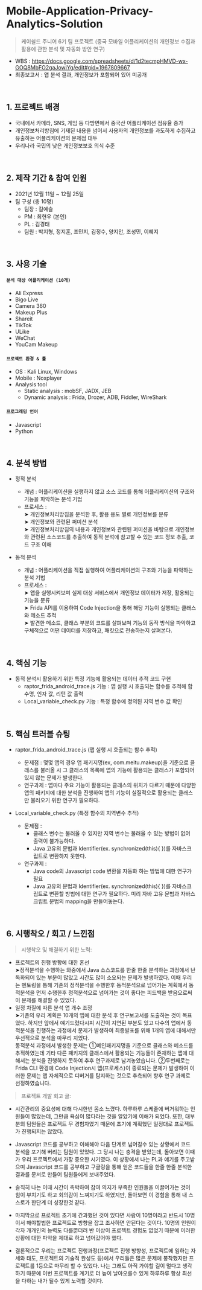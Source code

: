 # Mobile-Application-Privacy-Analytics-Solution
>케이쉴드 주니어 6기 팀 프로젝트 (중국 모바일 어플리케이션의 개인정보 수집과 활용에 관한 분석 및 자동화 방안 연구)
- WBS : https://docs.google.com/spreadsheets/d/1d2tecmpHMVD-wx-GOQ8MbFO2gaJowiYg/edit#gid=1967809667
- 최종보고서 : 앱 분석 결과, 개인정보가 포함되어 있어 미공개
</br>

## 1. 프로젝트 배경
  - 국내에서 카메라, SNS, 게임 등 다방면에서 중국산 어플리케이션 점유율 증가
  - 개인정보처리방침에 기재된 내용을 넘어서 사용자의 개인정보를 과도하게 수집하고 유출하는 어플리케이션의 문제점 대두
  - 우리나라 국민의 낮은 개인정보보호 의식 수준

</br>

## 2. 제작 기간 & 참여 인원  
- 2021년 12월 11일 ~ 12월 25일  
- 팀 구성 (총 10명)
    - 팀장 : 길예슬 
    - PM : 최현우 (본인)   
    - PL : 김경태 
    - 팀원 : 박지형, 정지훈, 조민지, 김정수, 양지안, 조성민, 이혜지  
</br>

## 3. 사용 기술
#### `분석 대상 어플리케이션 (10개)`
  - Ali Express
  - Bigo Live
  - Camera 360
  - Makeup Plus
  - Shareit
  - TikTok
  - ULike
  - WeChat
  - YouCam Makeup

#### `프로젝트 환경 & 툴`  
  - OS : Kali Linux, Windows
  - Mobile : Noxplayer
  - Analysis tool 
      - Static analysis : mobSF, JADX, JEB     
      - Dynamic analysis : Frida, Drozer, ADB, Fiddler, WireShark   
   
#### `프로그래밍 언어`
  - Javascript
  - Python

</br>


## 4. 분석 방법
  - 정적 분석 
    - 개념 : 어플리케이션을 실행하지 않고 소스 코드를 통해 어플리케이션의 구조와 기능을 파악하는 분석 기법
    - 프로세스 :  
      ➤ 개인정보처리방침을 분석한 후, 활용 용도 별로 개인정보를 분류  
      ➤ 개인정보와 관련된 퍼미션 분석  
      ➤ 개인정보처리방침의 내용과 개인정보와 관련된 퍼미션을 바탕으로 개인정보와 관련된 소스코드를 추출하여 동적 분석에 참고할 수 있는 코드 정보 추출, 코드 구조 이해

  - 동적 분석 
    - 개념 : 어플리케이션을 직접 실행하여 어플리케이션의 구조와 기능을 파악하는 분석 기법
    - 프로세스 :  
      ➤ 앱을 실행시켜보며 실제 대상 서비스에서 개인정보 데이터가 저장, 활용되는 기능을 분류  
      ➤ Frida API를 이용하여 Code Injection을 통해 해당 기능이 실행되는 클래스와 메소드 추적  
      ➤ 발견한 메소드, 클래스 부분의 코드를 살펴보며 기능의 동작 방식을 파악하고 구체적으로 어떤 데이터를 저장하고, 패킷으로 전송하는지 살펴본다.

</br>

## 4. 핵심 기능
  - 동적 분석시 활용하기 위한 특정 기능에 활용되는 데이터 추적 코드 구현
    - raptor_frida_android_trace.js 기능 : 앱 실행 시 호출되는 함수를 추적해 함수명, 인자 값, 리턴 값 출력
    - Local_variable_check.py 기능 : 특정 함수에 정의된 지역 변수 값 확인

</br>

## 5. 핵심 트러블 슈팅
  - raptor_frida_android_trace.js (앱 실행 시 호출되는 함수 추적)
    - 문제점 : 몇몇 앱의 경우 앱 패키지명(ex, com.meitu.makeup)을 기준으로 클래스를 불러올 시 그 클래스의 목록에 앱의 기능에 활용되는 클래스가 포함되어 있지 않는 문제가 발생한다.
    - 연구과제 : 앱마다 주요 기능이 활용되는 클래스의 위치가 다르기 때문에 다양한 앱의 패키지에 대한 분석을 진행하여 앱의 기능이 실질적으로 활용되는 클래스만 불러오기 위한 연구가 필요하다.
  
  - Local_variable_check.py (특정 함수의 지역변수 추적)
    - 문제점 :
      - 클래스 변수는 불러올 수 있지만 지역 변수는 불러올 수 있는 방법이 없어 출력이 불가능하다. 
      - Java 고유의 문법과 Identifier(ex. synchronized(this){ })를 자바스크립트로 변환하지 못한다.
    - 연구과제 : 
      - Java code의 Javascript code 변환을 자동화 하는 방법에 대한 연구가 필요
      - Java 고유의 문법과 Identifier(ex. synchronized(this){ })를 자바스크립트로 변환할 방법에 대한 연구가 필요하다. 미리 자바 고유 문법과 자바스크립트 문법의 mapping을 만들어놓는다.

</br>

## 6. 시행착오 / 회고 / 느낀점
>시행착오 및 해결하기 위한 노력:  
 - 프로젝트의 진행 방향에 대한 혼선  
   ➤정적분석을 수행하는 와중에서 Java 소스코드를 한줄 한줄 분석하는 과정에서 난독화되어 있는 부분이 많았고 시간도 많이 소요되는 문제가 발생하였다. 이때 우리는 멘토링을 통해 기존의 정적분석을 수행한후 동적분석으로 넘어가는 계획에서 동적분석을 먼저 수행한후 정적분석으로 넘어가는 것이 좋다는 피드백을 받음으로써 이 문제를 해결할 수 있었다.
 - 일정 차질에 따른 분석 앱 개수 조정   
   ➤기존의 우리 계획은 10개의 앱에 대한 분석 후 연구보고서를 도출하는 것이 목표였다. 하지만 앞에서 얘기드렸다시피 시간이 지연된 부분도 있고 다수의 앱에서 동적분석을 진행하는 과정에서 문제가 발생하여 최종발표를 위해 1개의 앱에 대해서만 우선적으로 분석을 마무리 지었다.  
   동적분석 과정에서 발생한 문제는 ①메인패키지명을 기준으로 클래스와 메소드를 추적하였는데 기타 다른 패키지의 클래스에서 활용되는 기능들이 존재하는 앱에 대해서는 분석을 진행하지 못하여 추후 연구과제로 남겨놓았습니다. ②두번째로는 Frida CLI 환경에 Code Injection시 앱(프로세스)이 종료되는 문제가 발생하여 이러한 문제는 앱 자체적으로 디버거를 탐지하는 것으로 추측되어 향후 연구 과제로 선정하였습니다.     

>프로젝트 개발 회고 글:  
 - 시간관리의 중요성에 대해 다시한번 몸소 느꼈다. 하루하루 스케줄에 버거워하는 인원들이 많았는데, 그만큼 욕심이 많다라는 것을 알았기에 이해가 되었다. 또한, 대부분의 팀원들은 프로젝트 무 경험자였기 때문에 초기에 계획했던 일정대로 프로젝트가 진행되지는 않았다.
  
 - Javascript 코드를 공부하고 이해해야 다음 단계로 넘어갈수 있는 상황에서 코드 분석을 포기해 버리는 팀원이 있었다.
그 당시 나는 충격을 받았는데, 돌아보면 이때가 우리 프로젝트에서 가장 중요한 시기였다.
이 상황에서 나는 PL과 얘기를 주고받으며 Javascript 코드를 공부하고 구글링을 통해 얻은 코드들을 한줄 한줄 분석한 결과를 문서로 만들어 팀원들에게 보내주었다.

 - 솔직히 나는 이때 시간이 촉박하여 참여 의지가 부족한 인원들을 이끌어가는 것이 힘이 부치기도 하고 회의감이 느껴지기도 하였지만, 돌아보면 이 경험을 통해 내 스스로가 한단계 더 성장한것 같다.

 - 마지막으로 프로젝트 초기에 간과했던 것이 있다면 사람이 10명이라고 반드시 10명이서 해야할법한 프로젝트로 방향을 잡고 조사하면 안된다는 것이다. 10명의 인원이 각자 개개인의 능력도 다를뿐더러 반 이상이 프로젝트 경험도 없었기 때문에 이러한 상황에 대한 파악을 제대로 하고 넘어갔어야 했다.

 - 결론적으로 우리는 프로젝트 진행과정(프로젝트 진행 방향성, 프로젝트에 임하는 자세와 태도, 프로젝트의 기술적 완성도 등)에서 우리들은 많은 문제에 봉착했지만 프로젝트를 1등으로 마무리 할 수 있었다.
나는 그래도 아직 가야할 길이 멀다고 생각하기 때문에 이번 프로젝트를 계기로 더 높이 날아오를수 있게 하루하루 항상 최선을 다하는 내가 될수 있게 노력할 것이다.
